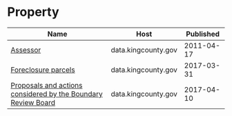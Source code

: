 # Property

Name | Host | Published
---- | ---- | ---------
[Assessor](../datasets/d665-vvmd.md) | data.kingcounty.gov | 2011-04-17
[Foreclosure parcels](../datasets/nx4x-daw6.md) | data.kingcounty.gov | 2017-03-31
[Proposals and actions considered by the Boundary Review Board](../datasets/nkhs-aqmd.md) | data.kingcounty.gov | 2017-04-10

